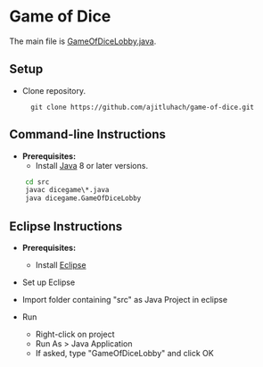 Game of Dice
==============================================================

The main file is [GameOfDiceLobby.java](https://github.com/ajitluhach/game-of-dice/blob/main/src/dicegame/GameOfDiceLobby.java).


Setup
-----
* Clone repository.

        git clone https://github.com/ajitluhach/game-of-dice.git


Command-line Instructions
-------------------------

* **Prerequisites:**
    * Install [Java](https://java.com) 8 or later versions.
    
```cmd
	cd src
	javac dicegame\*.java
	java dicegame.GameOfDiceLobby
```


Eclipse Instructions
--------------------

* **Prerequisites:**
    * Install [Eclipse](http://www.eclipse.org/downloads/)

* Set up Eclipse

* Import folder containing "src" as Java Project in eclipse

* Run

    * Right-click on project
    * Run As > Java Application
    * If asked, type "GameOfDiceLobby" and click OK
